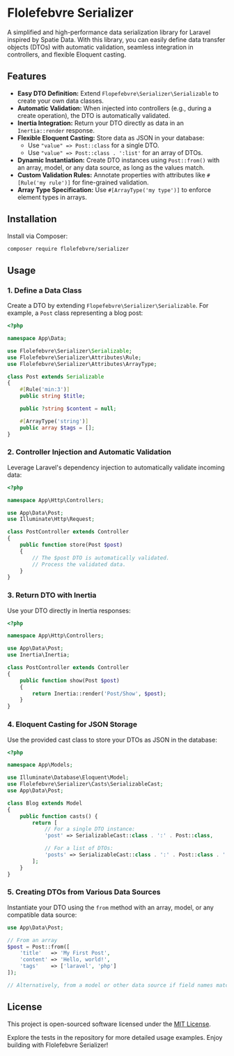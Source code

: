 # Flolefebvre Serializer

A simplified and high-performance data serialization library for Laravel inspired by Spatie Data. With this library, you can easily define data transfer objects (DTOs) with automatic validation, seamless integration in controllers, and flexible Eloquent casting.

## Features

- **Easy DTO Definition:** Extend `Flopefebvre\Serializer\Serializable` to create your own data classes.
- **Automatic Validation:** When injected into controllers (e.g., during a create operation), the DTO is automatically validated.
- **Inertia Integration:** Return your DTO directly as data in an `Inertia::render` response.
- **Flexible Eloquent Casting:** Store data as JSON in your database:
  - Use `"value" => Post::class` for a single DTO.
  - Use `"value" => Post::class . ':list'` for an array of DTOs.
- **Dynamic Instantiation:** Create DTO instances using `Post::from()` with an array, model, or any data source, as long as the values match.
- **Custom Validation Rules:** Annotate properties with attributes like `#[Rule('my rule')]` for fine-grained validation.
- **Array Type Specification:** Use `#[ArrayType('my type')]` to enforce element types in arrays.

## Installation

Install via Composer:

```bash
composer require flolefebvre/serializer
```

## Usage

### 1. Define a Data Class

Create a DTO by extending `Flopefebvre\Serializer\Serializable`. For example, a `Post` class representing a blog post:

```php
<?php

namespace App\Data;

use Flolefebvre\Serializer\Serializable;
use Flolefebvre\Serializer\Attributes\Rule;
use Flolefebvre\Serializer\Attributes\ArrayType;

class Post extends Serializable
{
    #[Rule('min:3')]
    public string $title;

    public ?string $content = null;

    #[ArrayType('string')]
    public array $tags = [];
}
```

### 2. Controller Injection and Automatic Validation

Leverage Laravel's dependency injection to automatically validate incoming data:

```php
<?php

namespace App\Http\Controllers;

use App\Data\Post;
use Illuminate\Http\Request;

class PostController extends Controller
{
    public function store(Post $post)
    {
        // The $post DTO is automatically validated.
        // Process the validated data.
    }
}
```

### 3. Return DTO with Inertia

Use your DTO directly in Inertia responses:

```php
<?php

namespace App\Http\Controllers;

use App\Data\Post;
use Inertia\Inertia;

class PostController extends Controller
{
    public function show(Post $post)
    {
        return Inertia::render('Post/Show', $post);
    }
}
```

### 4. Eloquent Casting for JSON Storage

Use the provided cast class to store your DTOs as JSON in the database:

```php
<?php

namespace App\Models;

use Illuminate\Database\Eloquent\Model;
use Flolefebvre\Serializer\Casts\SerializableCast;
use App\Data\Post;

class Blog extends Model
{
    public function casts() {
        return [
            // For a single DTO instance:
            'post' => SerializableCast::class . ':' . Post::class,

            // For a list of DTOs:
            'posts' => SerializableCast::class . ':' . Post::class . ':list',
        ];
    }
}
```

### 5. Creating DTOs from Various Data Sources

Instantiate your DTO using the `from` method with an array, model, or any compatible data source:

```php
use App\Data\Post;

// From an array
$post = Post::from([
    'title'   => 'My First Post',
    'content' => 'Hello, world!',
    'tags'    => ['laravel', 'php']
]);

// Alternatively, from a model or other data source if field names match.
```

## License

This project is open-sourced software licensed under the [MIT License](LICENSE).

Explore the tests in the repository for more detailed usage examples. Enjoy building with Flolefebvre Serializer!
